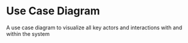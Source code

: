 # Use Case Diagram

A use case diagram to visualize all key actors and interactions with and within the system
